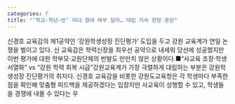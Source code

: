 ```yaml
---
categories: f
title: "‘학교·학년·반’ 마다 참여 여부 달라… 대립 지속 현장 혼란"
---
```

신경호 교육감의 제1공약인 ‘강원학생성장 진단평가’ 도입을 두고 강원 교육계가 연일 논쟁을 벌이고 있다. 신 교육감은 학력신장을 최우선 공약으로 내세워 당선에 성공했지만 이번 평가에 대한 학부모·교원단체의 반발도 만만치 않은 상황이다.■“사교육 조장·학생 서열화” vs “강원 학력 회복 시급”강원교육계가 가장 극렬하게 대립하는 부분은 강원학생성장 진단평가의 취지다. 신경호 교육감을 비롯한 강원도교육청은 각 학생마다 부족한 점을 확인해 맞춤형 피드백을 제공하겠다는 입장지만 사교육이 성행할 수 있고, 학생들을 경쟁에 내몰 수 있다는 우
